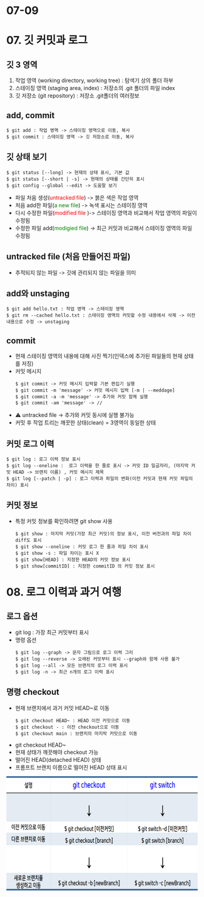 # 07-09
# 07. 깃 커밋과 로그

## 깃 3 영역
1. 작업 영역 (working directory, working tree) : 탐색기 상의 폴더 하부
2. 스테이징 영역 (staging area, index) : 저장소의 .git 폴더의 파일 index
3. 깃 저장소 (git repository) : 저장소 .git폴더의 여러정보

## add, commit
```
$ git add : 작업 영역 -> 스테이징 영역으로 이동, 복사
$ git commit : 스테이징 영역 -> 깃 저장소로 이동, 복사
```

## 깃 상태 보기
```
$ git status [--long] -> 현재의 상태 표시, 기본 값
$ git status [--short | -s] -> 현재의 상태를 간단히 표시
$ git config --global --edit -> 도움말 보기
```
- 파일 처음 생성(<span style="color:red">untracked file</span>) -> 붉은 색은 작업 영역
- 처음 add한 파일(<span style="color:green">a new file</span>) -> 녹색 표시는 스테이징 영역
- 다시 수정한 파일(<span style="color:red">modified file</span> )-> 스테이징 영역과 비교해서 작업 영역의 파일이 수정됨
- 수정한 파일 add(<span style="color:green">modigied file</span>) -> 최근 커밋과 비교해서 스테이징 영역의 파일 수정됨
  
## untracked file (처음 만들어진 파일)
- 추적되지 않는 파일 -> 깃에 관리되지 않는 파일을 의미

## add와 unstaging
```
$ git add hello.txt : 작업 영역 -> 스테이징 영역
$ git rm --cached hello.txt : 스테이징 영역의 커밋할 수정 내용에서 삭제 -> 이전 내용으로 수정 -> unstaging
```
## commit
- 현재 스테이징 영역의 내용에 대해 사진 찍기(인덱스에 추가된 파일들의 현재 상태를 저징)
- 커밋 메시지
  ```
  $ git commit -> 커밋 메시지 입력할 기본 편집기 실행
  $ git commit -m 'message' -> 커밋 메시지 입력 [-m | --meddage]
  $ git commit -a -m 'message' -> 추가와 커밋 함께 실행
  $ git commit -am 'message' -> //
  ```
- :warning: untracked file -> 추가와 커밋 동시에 실행 불가능
- 커밋 후 작업 트리는 깨끗한 상태(clean) = 3영역이 동일한 상태

## 커밋 로그 이력
 ```
 $ git log : 로그 이력 정보 표시
 $ git log --oneline :  로그 이력을 한 줄로 표시 -> 커밋 ID 일곱자리, (마지막 커밋 HEAD -> 브랜치 이름) , 커밋 메시지 제목
 $ git log [--patch | -p] : 로그 이력과 파일의 변화(이전 커밋과 현재 커밋 파일의 차이) 표시
 ```
##  커밋 정보
- 특정 커밋 정보를 확인하려면 git show 사용
  ```
  $ git show : 마지막 커밋(가장 최근 커밋)의 정보 표시, 이전 버전과의 파일 차이 diff도 표시
  $ git show --oneline : 커밋 로그 한 줄과 파일 차이 표시
  $ git show -s : 파일 차이는 표시 X
  $ git show[HEAD] : 지정한 HEAD의 커밋 정보 표시
  $ git show[commitID] : 지정한 commitID 의 커밋 정보 표시
  ```
# 08. 로그 이력과 과거 여행
## 로그 옵션

- git log : 가장 최근 커밋부터 표시
- 명령 옵션
  ```
  $ git log --graph -> 문자 그림으로 로그 이력 그리
  $ git log --reverse -> 오래된 커밋부터 표시 --graph와 함께 사용 불가
  $ git log --all -> 모든 브랜치의 로그 이력 표시
  $ git log -n -> 최근 n개의 로그 이력 표시
  ```
## 명령 checkout
- 현재 브랜치에서 과거 커밋 HEAD~로 이동
  ```
  $ git checkout HEAD~ : HEAD 이전 커밋으로 이동
  $ git checkout - : 이전 checkout으로 이동
  $ git checkout main : 브랜치의 마지막 커밋으로 이동
  ```
- git checkout HEAD~
 - 현재 상태가 깨끗해야 checkout 가능
 - 떨어진 HEAD(detached HEAD) 상태
 - 프롬프트 브랜치 이름으로 떨어진 HEAD 상태 표시

<img src="./img/checkout.png" width="600px" height="300px" title="checkout" alt="checkout"></img><br/>

  

